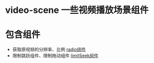 # video-scene 一些视频播放场景组件

# 包含组件
- 获取原视频的分辨率、比例 [radio组件]('packages/radio/README.md')
- 限制跳跃组件、限制拖动组件 [limitSeek组件]('packages/limit-seek/README.md')